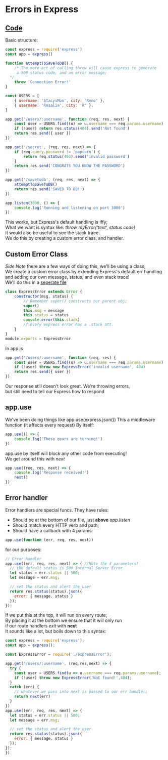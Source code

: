 # Errors in Express

## [Code](/IntroExpress/demo/VideoCode/ExpressErrors/app.js)

Basic structure:

```js
const express = require('express')
const app = express()

function attemptToSaveToDB() {
	/* The mere act of calling throw will cause express to generate 
     a 500 status code, and an error message;
  */
	throw 'Connection Error!'
}

const USERS = [
	{ username: 'StacysMom', city: 'Reno' },
	{ username: 'Rosalia', city: 'R' },
]

app.get('/users/:username', function (req, res, next) {
	const user = USERS.find((u) => u.username === req.params.username)
	if (!user) return res.status(404).send('Not found')
	return res.send({ user })
})

app.get('/secret', (req, res, next) => {
	if (req.query.password != 'popcorn') {
		return req.status(403).send('invalid password')
	}
	return res.send('CONGRATS YOU KNOW THE PASSWORD')
})

app.get('/savetodb', (req, res, next) => {
	attemptToSaveToDB()
	return res.send('SAVED TO DB!')
})

app.listen(3000, () => {
	console.log('Running and listening on port 3000')
})
```

This works, but Express's default handling is iffy;  
What we want is syntax like: _throw myError('text', status code)_  
It would also be useful to see the stack trace.  
We do this by creating a custom error class, and handler.

## Custom Error Class

_Side Note_ there are a few ways of doing this, we'll be using a class;  
We create a custom error class by extending Express's default err handling and adding our own message, status, and even stack trace!  
We'll do this in a [seperate file](../demo/VideoCode/ExpressErrors/expressError.js)

```js
class ExpressError extends Error {
	constructor(msg, status) {
		// Remember super() constructs our parent obj;
		super()
		this.msg = message
		this.status = status
		console.error(this.stack)
		// Every express error has a .stack att.
	}
}
module.exports = ExpressError
```

In app.js

```js
app.get('/users/:username', function (req, res) {
	const user = USERS.find((u) => u.username === req.params.username)
	if (!user) throw new ExpressError('invalid username', 404)
	return res.send({ user })
})
```

Our response still doesn't look great. We're throwing errors,  
but still need to tell our Express how to respond

## app.use

We've been doing things like app.use(express.json())
This a middleware function (it affects every request)
By itself:

```js
app.use(() => {
	console.log('These gears are turning!')
})
```

app.use by itself will block any other code from executing!  
We get around this with _next_

```js
app.use((req, res, next) => {
	console.log('Response received!')
	next()
})
```
## Error handler
Error handlers are special funcs. They have rules:  
- Should be at the bottom of our file, just **above** *app.listen*  
- Should match every HTTP verb and path;  
- Should have a callback with 4 params:
```js
app.use(function (err, req, res, next))
```
for our purposes:
```js
// Error handler
app.use((err, req, res, next) => { //Note the 4 parameters!
  // the default status is 500 Internal Server Error
  let status = err.status || 500;
  let message = err.msg;

  // set the status and alert the user
  return res.status(status).json({
    error: { message, status }
  });
});
```
If we put this at the top, it will run on every route;  
By placing it at the bottom we ensure that it will only run  
if our route handlers *exit* with **next**  
It sounds like a lot, but boils down to this syntax:
```js
const express = require('express');
const app = express();

const ExpressError = require('./expressError');

app.get('/users/:username', (req,res,next) => {
  try {
    const user = USERS.find(u => u.username === req.params.username);
    if (!user) throw new ExpressError('Not found!',404);
  } 
  catch (err) {
    // whatever we pass into next is passed to our err handler;
    return next(err)
  }
})
app.use((err, req, res, next) => { 
  let status = err.status || 500;
  let message = err.msg;

  // set the status and alert the user
  return res.status(status).json({
    error: { message, status }
  });
});
})
```

